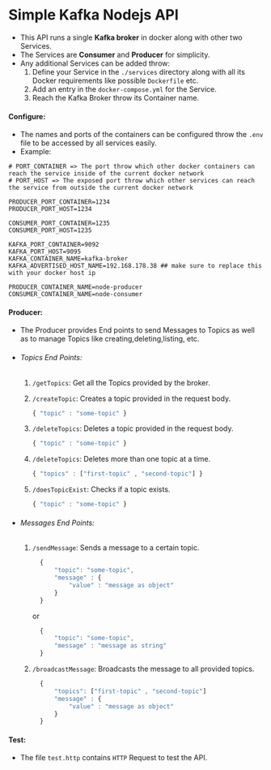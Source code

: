 # Simple Kafka Nodejs API

- This API runs a single **Kafka broker** in docker along with other two Services.
- The Services are **Consumer** and **Producer** for simplicity.
- Any additional Services can be added throw:
  1. Define your Service in the `./services` directory along with all its Docker requirements like possible `Dockerfile` etc.
  2. Add an entry in the `docker-compose.yml` for the Service.
  3. Reach the Kafka Broker throw its Container name.

#### Configure:

- The names and ports of the containers can be configured throw the `.env` file to be accessed by all services easily.
- Example:

```
# PORT_CONTAINER => The port throw which other docker containers can reach the service inside of the current docker network
# PORT_HOST => The exposed port throw which other services can reach the service from outside the current docker network

PRODUCER_PORT_CONTAINER=1234
PRODUCER_PORT_HOST=1234

CONSUMER_PORT_CONTAINER=1235
CONSUMER_PORT_HOST=1235

KAFKA_PORT_CONTAINER=9092
KAFKA_PORT_HOST=9095
KAFKA_CONTAINER_NAME=kafka-broker
KAFKA_ADVERTISED_HOST_NAME=192.168.178.38 ## make sure to replace this with your docker host ip

PRODUCER_CONTAINER_NAME=node-producer
CONSUMER_CONTAINER_NAME=node-consumer
```

#### Producer:

- The Producer provides End points to send Messages to Topics as well as to manage Topics like creating,deleting,listing, etc.

- ###### Topics End Points:

  1. `/getTopics`: Get all the Topics provided by the broker.
  2. `/createTopic`: Creates a topic provided in the request body.

     ```typescript
     { "topic" : "some-topic" }
     ```

  3. `/deleteTopics`: Deletes a topic provided in the request body.

     ```typescript
     { "topic" : "some-topic" }
     ```

  4. `/deleteTopics`: Deletes more than one topic at a time.
     ```typescript
     { "topics" : ["first-topic" , "second-topic"] }
     ```
  5. `/doesTopicExist`: Checks if a topic exists.
     ```typescript
     { "topic" : "some-topic" }
     ```

- ###### Messages End Points:

  1.  `/sendMessage`: Sends a message to a certain topic.
      ```typescript
        {
            "topic": "some-topic",
            "message" : {
                "value" : "message as object"
            }
        }
      ```
      or
      ```typescript
        {
            "topic": "some-topic",
            "message" : "message as string"
        }
      ```
  2.  `/broadcastMessage`: Broadcasts the message to all provided topics.
      ```typescript
        {
            "topics": ["first-topic" , "second-topic"]
            "message" : {
                "value" : "message as object"
            }
        }
      ```

#### Test:

- The file `test.http` contains `HTTP` Request to test the API.
